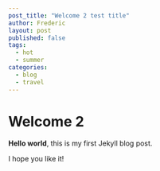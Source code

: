```yaml
---
post_title: "Welcome 2 test title"
author: Frederic
layout: post
published: false
tags:
  - hot
  - summer
categories:
  - blog
  - travel
---
```

# Welcome 2 

**Hello world**, this is my first Jekyll blog post.

I hope you like it!
